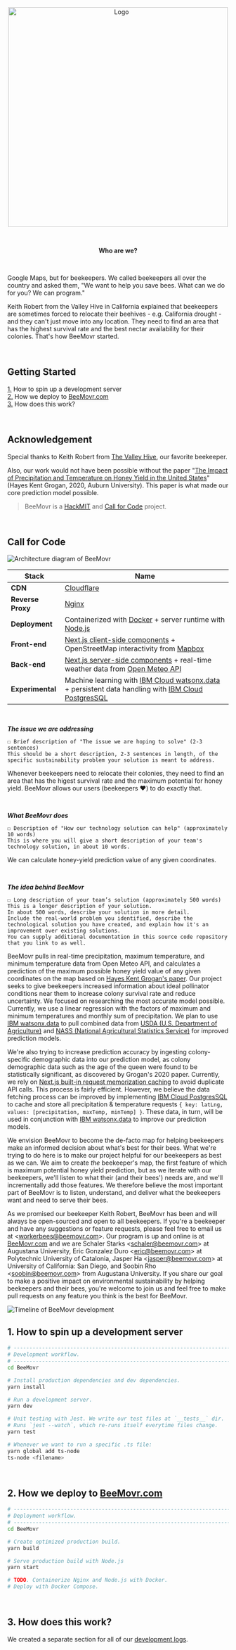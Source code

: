 <br>
<br>

<p align="center">
  <img alt="Logo" src="https://github.com/ericfly02/BeeMovr/assets/19341857/d5d670f3-1dd9-4ab2-bd86-db38221804a1" width="500">
</p>

<br>

<p align="center">
  <b>
    Who are we?
  </b>
</p>

<br>

Google Maps, but for beekeepers.
We called beekeepers all over the country and asked them, "We want to help you save bees.
What can we do for you?
We can program."

Keith Robert from the Valley Hive in California explained that beekeepers are sometimes forced to relocate their beehives - e.g. California drought - and they can't just move into any location.
They need to find an area that has the highest survival rate and the best nectar availability for their colonies.
That's how BeeMovr started.

<br>

## Getting Started

[1.](#1-how-to-spin-up-a-development-server) How to spin up a development server<br>
[2.](#2-how-we-deploy-to-beemovrcom) How we deploy to [BeeMovr.com](https://BeeMovr.com)<br>
[3.](#3-how-does-this-work) How does this work?<br>

<br>

## Acknowledgement

Special thanks to Keith Robert from [The Valley Hive](https://www.thevalleyhive.com/), our favorite beekeeper.

Also, our work would not have been possible without the paper "[The Impact of Precipitation and Temperature on Honey Yield in the United States](https://etd.auburn.edu/bitstream/handle/10415/7108/Hayes%20Grogan.pdf)" (Hayes Kent Grogan, 2020, Auburn University).
This paper is what made our core prediction model possible.

> BeeMovr is a [HackMIT](https://github.com/soobinrho/BeeMovr/blob/main/DEVLOG.md#2023-09-17-eric-jasper-schaler-and-soobin) and [Call for Code](https://developer.ibm.com/callforcode/) project.

<br>

## Call for Code

![Architecture diagram of BeeMovr](https://github.com/soobinrho/BeeMovr/assets/19341857/7bba3368-acb9-4ce4-90c5-167f158d5edf)

| Stack             | Name                                                                                                                                                                                                  |
| ----------------- | ----------------------------------------------------------------------------------------------------------------------------------------------------------------------------------------------------- |
| **CDN**           | [Cloudflare](https://www.cloudflare.com/)                                                                                                                                                             |
| **Reverse Proxy** | [Nginx](https://www.nginx.com/)                                                                                                                                                                       |
| **Deployment**    | Containerized with [Docker](https://www.docker.com/) + server runtime with [Node.js](https://nodejs.org/)                                                                                             |
| **Front-end**     | [Next.js client-side components](https://nextjs.org/docs/app/building-your-application/rendering/client-components) + OpenStreetMap interactivity from [Mapbox](https://www.mapbox.com/)              |
| **Back-end**      | [Next.js server-side components](https://nextjs.org/docs/app/building-your-application/rendering/server-components) + real-time weather data from [Open Meteo API](https://open-meteo.com/)           |
| **Experimental**  | Machine learning with [IBM Cloud watsonx.data](https://www.ibm.com/products/watsonx-data) + persistent data handling with [IBM Cloud PostgresSQL](https://www.ibm.com/cloud/databases-for-postgresql) |

<br>

**_The issue we are addressing_**<br>

```
☐ Brief description of "The issue we are hoping to solve" (2-3 sentences)
This should be a short description, 2-3 sentences in length, of the specific sustainability problem your solution is meant to address.
```

Whenever beekeepers need to relocate their colonies, they need to find an area that has the higest survival rate and the maximum potential for honey yield.
BeeMovr allows our users (beekeepers ♥) to do exactly that.

<br>

**_What BeeMovr does_**<br>

```
☐ Description of "How our technology solution can help" (approximately 10 words)
This is where you will give a short description of your team's technology solution, in about 10 words.
```

We can calculate honey-yield prediction value of any given coordinates.

<br>

**_The idea behind BeeMovr_**<br>

```
☐ Long description of your team’s solution (approximately 500 words)
This is a longer description of your solution.
In about 500 words, describe your solution in more detail.
Include the real-world problem you identified, describe the technological solution you have created, and explain how it's an improvement over existing solutions.
You can supply additional documentation in this source code repository that you link to as well.
```

BeeMovr pulls in real-time precipitation, maximum temperature, and minimum temperature data from Open Meteo API, and calculates a prediction of the maximum possible honey yield value of any given coordinates on the map based on [Hayes Kent Grogan's paper](https://etd.auburn.edu/bitstream/handle/10415/7108/Hayes%20Grogan.pdf).
Our project seeks to give beekeepers increased information about ideal pollinator conditions near them to increase colony survival rate and reduce uncertainty.
We focused on researching the most accurate model possible.
Currently, we use a linear regression with the factors of maximum and minimum temperatures and monthly sum of precipitation.
We plan to use [IBM watsonx.data](https://cloud.ibm.com/docs/watsonxdata?topic=watsonxdata-getting-started) to pull combined data from [USDA (U.S. Department of Agriculture)](https://www.usda.gov/) and [NASS (National Agricultural Statistics Service)](https://www.nass.usda.gov/) for improved prediction models.

We're also trying to increase prediction accuracy by ingesting colony-specific demographic data into our prediction model, as colony demographic data such as the age of the queen were found to be statistically significant, as discovered by Grogan's 2020 paper.
Currently, we rely on [Next.js built-in request memorization caching](https://nextjs.org/docs/app/building-your-application/caching#request-memoization) to avoid duplicate API calls.
This process is fairly efficient.
However, we believe the data fetching process can be improved by implementing [IBM Cloud PostgresSQL](https://www.ibm.com/cloud/databases-for-postgresql) to cache and store all precipitation & temperature requests `{ key: latLng, values: [precipitation, maxTemp, minTemp] }`.
These data, in turn, will be used in conjunction with [IBM watsonx.data](https://cloud.ibm.com/docs/watsonxdata?topic=watsonxdata-getting-started) to improve our prediction models.

We envision BeeMovr to become the de-facto map for helping beekeepers make an informed decision about what's best for their bees.
What we're trying to do here is to make our project helpful for our beekeepers as best as we can.
We aim to create _the_ beekeeper's map, the first feature of which is maximum potential honey yield prediction, but as we iterate with our beekeepers, we'll listen to what their (and their bees') needs are, and we'll incrementally add those features.
We therefore believe the most important part of BeeMovr is to listen, understand, and deliver what the beekeepers want and need to serve their bees.

As we promised our beekeeper Keith Robert, BeeMovr has been and will always be open-sourced and open to all beekeepers.
If you're a beekeeper and have any suggestions or feature requests, please feel free to email us at &lt;workerbees@beemovr.com&gt;.
Our program is up and online is at [BeeMovr.com](https://BeeMovr.com) and we are Schaler Starks &lt;schaler@beemovr.com&gt; at Augustana University, Eric Gonzalez Duro &lt;eric@beemovr.com&gt; at Polytechnic University of Catalonia, Jasper Ha &lt;jasper@beemovr.com&gt; at University of California: San Diego, and Soobin Rho &lt;soobin@beemovr.com&gt; from Augustana University.
If you share our goal to make a positive impact on environmental sustainability by helping beekeepers and their bees, you're welcome to join us and feel free to make pull requests on any feature you think is the best for BeeMovr.

![Timeline of BeeMovr development](https://github.com/soobinrho/BeeMovr/assets/19341857/72474594-7a01-4da1-bcfc-7c45bed963f7)

<!-- TODO: Delete this after Call for Code submission
☐ Link to publicly accessible code repository that contains your working code
Link should be to a GitHub repository (or other source control system such as GitLab or Bitbucket) where the judges can examine and evaluate the source code built for your solution as well as a README containing all of the technology and solution descriptions for your project. You should use the Call for Code Project Sample template to create your team's repository. This template will help you deliver all required components of your submission. See the instructions below for "Setting up your project GitHub repository".

☐ Link to a three-minute solution demo video (Public YouTube or Vimeo link)
Record a demo of your solution, upload it to YouTube or Vimeo, and share the URL. Three minutes is the maximum length. Judges will not watch more than 3 minutes of your video. You can link to additional or longer versions from your source code repository. It is recommended that you use this video to briefly introduce the problem you are trying to solve, but also leave at least 90 seconds to demonstrate your solution’s interface, architecture, and code. Keep in mind that non-technical judges may rely on the video more than technical documentation.

☐ Listing of all IBM AI services used in your solution code and description of how they were used
List all IBM AI services used in your solution code. Provide details on where and how you used each IBM AI service to help judges review your implementation.
Note: Complete project submissions must make use of one or more IBM AI services, and will receive a "2023 Call for Code Global Challenge — IBM AI Services" digital badge for doing so, after the close of the Round.

☐ Listing of any other IBM technology used in your solution code and description of how it was used
List any other IBM technology used in your solution and describe how each component was used. If you can provide links to exactly where these were used in your code, that would help the judges review your submission.

☐ Solution architecture diagram (.pdf, .png)
Create a graphic diagram that show the user experience flow of your solution and highlights how and where technology comes into the overall solution architecture. See the example provided in the Project Sample README template. Also include numbered steps below the image to describe the flow in words.

☐ Brief description of "The issue we are hoping to solve" (2-3 sentences)
This should be a short description, 2-3 sentences in length, of the specific sustainability problem your solution is meant to address.

☐ Description of "How our technology solution can help" (approximately 10 words)
This is where you will give a short description of your team's technology solution, in about 10 words.

☐ Long description of your team’s solution (approximately 500 words)
This is a longer description of your solution. In about 500 words, describe your solution in more detail. Include the real-world problem you identified, describe the technological solution you have created, and explain how it's an improvement over existing solutions. You can supply additional documentation in this source code repository that you link to as well.

☐ Project development roadmap (.pdf, .png, .docx)
Create a document or image that shows how mature your solution is today and how you would like to improve it in the future. This can include information on the business model, funding needs, and a sustainability plan. Here's an example from the 2018 Call for Code winner Project OWL: https://github.com/Call-for-Code/Project-Sample/blob/main/images/roadmap.jpg
-->

## 1. How to spin up a development server

```bash
# ---------------------------------------------------------------------
# Development workflow.
# ---------------------------------------------------------------------
cd BeeMovr

# Install production dependencies and dev dependencies.
yarn install

# Run a development server.
yarn dev

# Unit testing with Jest. We write our test files at `__tests__` dir.
# Runs `jest --watch`, which re-runs itself everytime files change.
yarn test

# Whenever we want to run a specific .ts file:
yarn global add ts-node
ts-node <filename>
```

<br>

## 2. How we deploy to [BeeMovr.com](https://BeeMovr.com)

```bash
# ---------------------------------------------------------------------
# Deployment workflow.
# ---------------------------------------------------------------------
cd BeeMovr

# Create optimized production build.
yarn build

# Serve production build with Node.js
yarn start

# TODO. Containerize Nginx and Node.js with Docker.
# Deploy with Docker Compose.
```

<br>

## 3. How does this work?

We created a separate section for all of our [development logs](DEVLOG.md).

<br>
<br>
<br>
